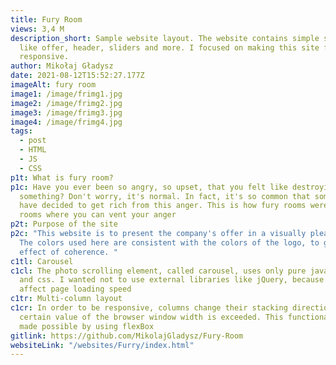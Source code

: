 ```yaml
---
title: Fury Room
views: 3,4 M
description_short: Sample website layout. The website contains simple sections
  like offer, header, sliders and more. I focused on making this site fast and
  responsive.
author: Mikołaj Gładysz
date: 2021-08-12T15:52:27.177Z
imageAlt: fury room
image1: /image/frimg1.jpg
image2: /image/frimg2.jpg
image3: /image/frimg3.jpg
image4: /image/frimg4.jpg
tags:
  - post
  - HTML
  - JS
  - CSS
p1t: What is fury room?
p1c: Have you ever been so angry, so upset, that you felt like destroying
  something? Don't worry, it's normal. In fact, it's so common that some people
  have decided to get rich from this anger. This is how fury rooms were created,
  rooms where you can vent your anger
p2t: Purpose of the site
p2c: "This website is to present the company's offer in a visually pleasing way.
  The colors used here are consistent with the colors of the logo, to give the
  effect of coherence. "
c1tl: Carousel
c1cl: The photo scrolling element, called carousel, uses only pure javascript
  and css. I wanted not to use external libraries like jQuery, because it could
  affect page loading speed
c1tr: Multi-column layout
c1cr: In order to be responsive, columns change their stacking direction when a
  certain value of the browser window width is exceeded. This functionality is
  made possible by using flexBox
gitlink: https://github.com/MikolajGladysz/Fury-Room
websiteLink: "/websites/Furry/index.html"
---
```

